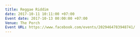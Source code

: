 ```yaml
---
title: Reggae Riddim
date: 2017-10-11 10:11:00 +07:00
Event date: 2017-10-13 00:00:00 +07:00
Venue: The Porch
Event URL: https://www.facebook.com/events/2029464783948741/
---
```


